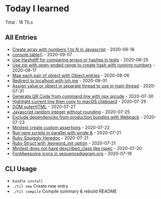 # Today I learned

Total : 18 TILs

## All Entries

- [Create array with numbers 1 to N in Javascript](./entries/2020-09-18-create-array-with-numbers-1-to-n-in-javascript.md) - 2020-09-18
- [console.table()](./entries/2020-09-07-console-table.md) - 2020-09-07
- [Use Hashdiff for comparing arrays or hashes in tests](./entries/2020-08-25-use-hashdiff-for-comparing-arrays-or-hashes-in-tests.md) - 2020-08-25
- [Use zip with open-ended range to create hash with running numbers](./entries/2020-08-17-use-zip-with-open-ended-range-to-create-hash-with-running-numbers.md) - 2020-08-17
- [Map each pair of object with Object.entries](./entries/2020-08-06-map-each-pair-of-object-with-objectentries.md) - 2020-08-06
- [Redirect to localhost with lvh.me](./entries/2020-08-01-redirect-to-localhost-with-lvhme.md) - 2020-08-01
- [Assign value or object in separate thread to use in main thread](./entries/2020-07-31-assign-value-or-object-in-separate-thread-to-use-in-main-thread.md) - 2020-07-31
- [Generate QR Code from command line with npx qrcode](./entries/2020-07-30-generate-qr-code-from-command-line-with-npx-qrcode.md) - 2020-07-30
- [Highlight current line then copy to macOS clipboard](./entries/2020-07-29-highlight-current-line-then-copy-to-mac-os-clipboard.md) - 2020-07-29
- [DOM outerHTML](./entries/2020-07-27-dom-outer-html.md) - 2020-07-27
- [Javascript random integer without rounding](./entries/2020-07-25-javascript-random-integer-without-rounding.md) - 2020-07-25
- [Exclude dependencies from production bundles with Webpack](./entries/2020-07-23-exclude-dependencies-from-production-bundles-with-webpack.md) - 2020-07-23
- [Minitest create custom assertions](./entries/2020-07-22-minitest-create-custom-assertions.md) - 2020-07-22
- [Run npm scripts in parallel with single &](./entries/2020-07-21-run-npm-scripts-in-parallel-with-single-ampersand.md) - 2020-07-21
- [Ruby Squiggly Heredoc](./entries/2020-07-21-ruby-squiggly-heredoc.md) - 2020-07-21
- [Ruby Struct with :keyword_init option](./entries/2020-07-21-ruby-struct-with-keyword-init-option.md) - 2020-07-21
- [Minitest does not have described_class like rspec](./entries/2020-07-20-minitest-does-not-have-described-class-like-rspec.md) - 2020-07-20
- [FontAwesome icons in sequencediagram.org](./entries/2020-07-19-sequence-diagram-org-logo.md) - 2020-07-19


## CLI Usage

- `bundle install`
- `./til new` Create new entry
- `./til compile` Compile summary & rebuild README
